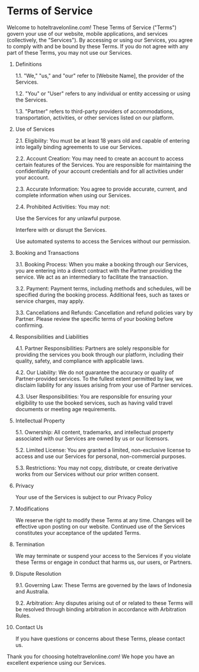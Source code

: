 # Terms of Service

Welcome to hoteltravelonline.com! These Terms of Service ("Terms") govern your use of our website, mobile applications, and services (collectively, the "Services"). By accessing or using our Services, you agree to comply with and be bound by these Terms. If you do not agree with any part of these Terms, you may not use our Services.

1. Definitions

    1.1. "We," "us," and "our" refer to [Website Name], the provider of the Services.

    1.2. "You" or "User" refers to any individual or entity accessing or using the Services.

    1.3. "Partner" refers to third-party providers of accommodations, transportation, activities, or other services listed on our platform.

2. Use of Services

    2.1. Eligibility: You must be at least 18 years old and capable of entering into legally binding agreements to use our Services.

    2.2. Account Creation: You may need to create an account to access certain features of the Services. You are responsible for maintaining the confidentiality of your account credentials and for all activities under your account.

    2.3. Accurate Information: You agree to provide accurate, current, and complete information when using our Services.

    2.4. Prohibited Activities: You may not:

    Use the Services for any unlawful purpose.

    Interfere with or disrupt the Services.

    Use automated systems to access the Services without our permission.

3. Booking and Transactions

    3.1. Booking Process: When you make a booking through our Services, you are entering into a direct contract with the Partner providing the service. We act as an intermediary to facilitate the transaction.

    3.2. Payment: Payment terms, including methods and schedules, will be specified during the booking process. Additional fees, such as taxes or service charges, may apply.

    3.3. Cancellations and Refunds: Cancellation and refund policies vary by Partner. Please review the specific terms of your booking before confirming.

4. Responsibilities and Liabilities

    4.1. Partner Responsibilities: Partners are solely responsible for providing the services you book through our platform, including their quality, safety, and compliance with applicable laws.

    4.2. Our Liability: We do not guarantee the accuracy or quality of Partner-provided services. To the fullest extent permitted by law, we disclaim liability for any issues arising from your use of Partner services.

    4.3. User Responsibilities: You are responsible for ensuring your eligibility to use the booked services, such as having valid travel documents or meeting age requirements.

5. Intellectual Property

    5.1. Ownership: All content, trademarks, and intellectual property associated with our Services are owned by us or our licensors.

    5.2. Limited License: You are granted a limited, non-exclusive license to access and use our Services for personal, non-commercial purposes.

    5.3. Restrictions: You may not copy, distribute, or create derivative works from our Services without our prior written consent.

6. Privacy

    Your use of the Services is subject to our Privacy Policy

7. Modifications

    We reserve the right to modify these Terms at any time. Changes will be effective upon posting on our website. Continued use of the Services constitutes your acceptance of the updated Terms.

8. Termination

    We may terminate or suspend your access to the Services if you violate these Terms or engage in conduct that harms us, our users, or Partners.

9. Dispute Resolution

    9.1. Governing Law: These Terms are governed by the laws of Indonesia and Australia.

    9.2. Arbitration: Any disputes arising out of or related to these Terms will be resolved through binding arbitration in accordance with Arbitration Rules.

10. Contact Us

    If you have questions or concerns about these Terms, please contact us.

Thank you for choosing hoteltravelonline.com! We hope you have an excellent experience using our Services.
